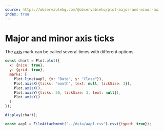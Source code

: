 ```yaml
---
source: https://observablehq.com/@observablehq/plot-major-and-minor-axis-ticks
index: true
---
```


# Major and minor axis ticks

The [axis](https://observablehq.com/plot/marks/axis) mark can be called several times with different options.

```js echo
const chart = Plot.plot({
  x: {nice: true},
  y: {grid: true},
  marks: [
    Plot.line(aapl, {x: "Date", y: "Close"}),
    Plot.axisX({ticks: "month", text: null, tickSize: 3}),
    Plot.axisX(),
    Plot.axisY({ticks: 50, tickSize: 3, text: null}),
    Plot.axisY()
  ]
});

display(chart);
```

```js echo
const aapl = FileAttachment("../data/aapl.csv").csv({typed: true});
```

